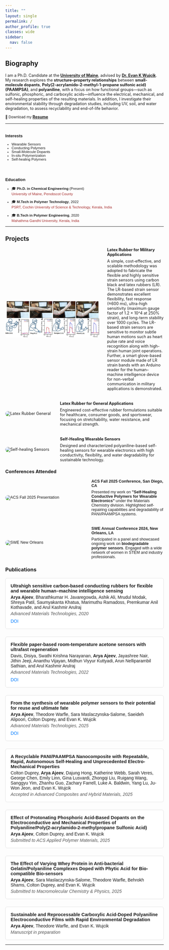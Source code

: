 ```yaml
---
title: ""
layout: single
permalink: /
author_profile: true
classes: wide
sidebar:
  nav: false
---
```


<h2>Biography</h2>
<div style="font-size:0.9em;">
<p>
 
I am a Ph.D. Candidate at the <a href="https://umaine.edu/" target="_blank"><strong>University of Maine</strong></a>, advised by <a href="https://umaine.edu/chb/facultystaff/evan-k-wujcik/" target="_blank"><strong>Dr. Evan K Wujcik</strong></a>. My research explores the <strong>structure–property relationships</strong> between <strong>small-molecule dopants</strong>, <strong>Poly(2-acrylamido-2-methyl-1-propane sulfonic acid)(PAAMPSA)</strong>, and <strong>polyaniline</strong>, with a focus on how functional groups—such as sulfonic, phosphoric, and carboxylic acids—influence the electrical, mechanical, and self-healing properties of the resulting materials. In addition, I investigate their environmental stability through degradation studies, including UV, soil, and water degradation, to assess recyclability and end-of-life behavior.

</p>

<a style="font-size: 0.9em;">
  📄 Download my <strong><a href="/assets/docs/Arya Resume- 2025.pdf">Resume</a></strong>
</a>

<hr>

<div style="display: flex; flex-wrap: wrap; gap: 2rem; align-items: flex-start; justify-content: space-between; font-size: 0.9em; font-family: sans-serif;">

  <!-- Interests Section -->
  <div style="flex: 1; min-width: 250px;">
    <h3><strong>Interests</strong></h3>
    <ul style="margin: 0; padding-left: 20px;">
      <li>Wearable Sensors</li>
      <li>Conducting Polymers</li>
      <li>Small-Molecule Dopants</li>
      <li>In-situ Polymerization</li>
      <li>Self-healing Polymers</li>
    </ul>
  </div>

  <!-- Education Section -->
  <div style="flex: 1; min-width: 250px;">
    <h3><strong>Education</strong></h3>
    <ul style="list-style-type: disc; padding-left: 20px; margin: 0;">
      <li style="margin-bottom: 1em;">
        🎓 <strong>Ph.D. in Chemical Engineering</strong> (Present)<br>
         <a href="https://umaine.edu/chb/home/graduate-programs/" target="_blank" style="text-decoration: none; color: brown;">
  University of Maine, Penobscot County
</a>
      </li>
      <li style="margin-bottom: 1em;">
        🎓 <strong>M.Tech in Polymer Technology</strong>, 2022<br>
        <a href="https://psrt.cusat.ac.in/" target="_blank" style="text-decoration: none; color: brown;">
          PSRT, Cochin University of Science & Technology, Kerala, India
        </a>
      </li>
      <li>
        🎓 <strong>B.Tech in Polymer Engineering</strong>, 2020<br>
        <a href="https://spst.mgu.ac.in/" target="_blank" style="text-decoration: none; color: brown;">
          Mahathma Gandhi University, Kerala, India
        </a>
      </li>
    </ul>
  </div>

</div>

<hr>


<h2 id="projects">Projects</h2> 

<!-- Wrapper for all projects -->
<div style="display: flex; flex-direction: column; gap: 2rem;">

  <!-- Project 1 -->
  <div style="display: flex; flex-wrap: wrap; align-items: center; gap: 1.5rem;">
    <img src="assets/images/military application.jpg" alt="Description of image" style="width: 300px; height: auto; border-radius: 8px;">
    <div style="flex: 1;">
      <h4 style="margin: 0;">Latex Rubber for Military Applications</h4>
      <p style="margin: 0.5em 0 0;">A simple, cost-effective, and scalable methodology was adopted to fabricate the flexible and highly sensitive strain sensors using carbon black and latex rubbers (LR). The LR-based strain sensor demonstrates excellent flexibility, fast response (≈600 ms), ultra-high sensitivity (maximum gauge factor of 1.2 × 10^4 at 250% strain), and long-term stability over 1000 cycles. The LR-based strain sensors are sensitive to monitor subtle human motions such as heart pulse rate and voice recognition along with high-strain human joint operations. Further, a smart glove-based sensor module made of LR strain bands with an Arduino reader for the human–machine intelligence device for non-verbal communication in military applications is demonstrated.</p>
    </div>
  </div>

  <!-- Project 2 -->
  <div style="display: flex; flex-wrap: wrap; align-items: center; gap: 1.5rem;">
    <img src="your-image-url-2.jpg" alt="Latex Rubber General" style="width: 150px; height: auto; border-radius: 8px;">
    <div style="flex: 1;">
      <h4 style="margin: 0;">Latex Rubber for General Applications</h4>
      <p style="margin: 0.5em 0 0;">Engineered cost-effective rubber formulations suitable for healthcare, consumer goods, and sportswear, focusing on stretchability, water resistance, and mechanical strength.</p>
    </div>
  </div>

  <!-- Project 3 -->
  <div style="display: flex; flex-wrap: wrap; align-items: center; gap: 1.5rem;">
    <img src="your-image-url-3.jpg" alt="Self-healing Sensors" style="width: 150px; height: auto; border-radius: 8px;">
    <div style="flex: 1;">
      <h4 style="margin: 0;">Self-Healing Wearable Sensors</h4>
      <p style="margin: 0.5em 0 0;">Designed and characterized polyaniline-based self-healing sensors for wearable electronics with high conductivity, flexibility, and water degradability for sustainable technology.</p>
    </div>
  </div>

</div>

<h3><strong>Conferences Attended</strong></h3>

<div style="display: flex; flex-direction: column; gap: 2rem; font-family: sans-serif;">

  <!-- Conference 1 -->
  <div style="display: flex; flex-wrap: wrap; align-items: center; gap: 1.5rem;">
    <img src="assets/images/acs2025.jpg" alt="ACS Fall 2025 Presentation" style="width: 250px; height: auto; border-radius: 8px;">
    <div style="flex: 1;">
      <h4 style="margin: 0;">ACS Fall 2025 Conference, San Diego, CA</h4>
      <p style="margin: 0.5em 0 0;">
        Presented my work on <strong>"Self-Healing Conductive Polymers for Wearable Electronics"</strong> under the Materials Chemistry division. Highlighted self-repairing capabilities and degradability of PANI/PAAMPSA systems.
      </p>
    </div>
  </div>

  <!-- Conference 2 -->
  <div style="display: flex; flex-wrap: wrap; align-items: center; gap: 1.5rem;">
    <img src="assets/images/swe2024.jpg" alt="SWE New Orleans" style="width: 250px; height: auto; border-radius: 8px;">
    <div style="flex: 1;">
      <h4 style="margin: 0;">SWE Annual Conference 2024, New Orleans, LA</h4>
      <p style="margin: 0.5em 0 0;">
        Participated in a panel and showcased ongoing work on <strong>biodegradable polymer sensors</strong>. Engaged with a wide network of women in STEM and industry professionals.
      </p>
    </div>
  </div>

  <!-- Add more conferences below as needed -->
</div>

  </div>

<h3><strong>Publications</strong></h3>

<div style="display: flex; flex-direction: column; gap: 1.5rem; font-family: sans-serif;">

  <!-- Publication 1 -->
  <div style="border: 1px solid #e0e0e0; padding: 1rem; border-radius: 6px; background-color: #fff;">
    <div style="font-weight: bold; font-size: 1.05em;">Ultrahigh sensitive carbon‐based conducting rubbers for flexible and wearable human–machine intelligence sensing</div>
    <div style="margin-top: 4px;"><strong>Arya Ajeev</strong>, Bharathkumar H. Javaregowda, Ashik Ali, Mrudul Modak, Shreya Patil, Saumyakanta Khatua, Marimuthu Ramadoss, Premkumar Anil Kothavade, and Arul Kashmir Arulraj</div>
    <div style="font-style: italic; color: #555; margin-top: 4px;">Advanced Materials Technologies, 2020</div>
    <div style="margin-top: 8px;">
      <a href="https://doi.org/10.1002/admt.202000690" target="_blank" style="margin-right: 1rem; color: #007bff; text-decoration: none;">DOI</a>
    </div>
  </div>

  <!-- Publication 2 -->
  <div style="border: 1px solid #e0e0e0; padding: 1rem; border-radius: 6px; background-color: #fff;">
    <div style="font-weight: bold; font-size: 1.05em;">Flexible paper-based room-temperature acetone sensors with ultrafast regeneration</div>
    <div style="margin-top: 4px;">Davis, Disiya, Swathi Krishna Narayanan, <strong>Arya Ajeev</strong>, Jayashree Nair, Jithin Jeeji, Ananthu Vijayan, Midhun Viyyur Kuttyadi, Arun Nelliparambil Sathian, and Arul Kashmir Arulraj</div>
    <div style="font-style: italic; color: #555; margin-top: 4px;">Advanced Materials Technologies, 2022</div>
    <div style="margin-top: 8px;">
      <a href="https://doi.org/10.1021/acsami.2c21712" target="_blank" style="margin-right: 1rem; color: #007bff; text-decoration: none;">DOI</a>
    </div>
  </div>

  <!-- Publication 3 -->
  <div style="border: 1px solid #e0e0e0; padding: 1rem; border-radius: 6px; background-color: #fff;">
    <div style="font-weight: bold; font-size: 1.05em;">From the synthesis of wearable polymer sensors to their potential for reuse and ultimate fate</div>
    <div style="margin-top: 4px;"><strong>Arya Ajeev</strong>, Theodore Warfle, Sara Maslaczynska-Salome, Saeideh Alipoori, Colton Duprey, and Evan K. Wujcik</div>
    <div style="font-style: italic; color: #555; margin-top: 4px;">Advanced Materials Technologies, 2025</div>
    <div style="margin-top: 8px;">
      <a href="https://doi.org/10.1039/D5SC01634G" target="_blank" style="margin-right: 1rem; color: #007bff; text-decoration: none;">DOI</a>
    </div>
  </div>

  <!-- Publication 4 -->
  <div style="border: 1px solid #e0e0e0; padding: 1rem; border-radius: 6px; background-color: #fff;">
    <div style="font-weight: bold; font-size: 1.05em;">A Recyclable PANI/PAAMPSA Nanocomposite with Repeatable, Rapid, Autonomous Self-Healing and Unprecedented Electro-Mechanical Properties</div>
    <div style="margin-top: 4px;">Colton Duprey, <strong>Arya Ajeev</strong>, Dajung Hong, Katherine Webb, Sarah Veres, George Chen, Emily Linn, Gina Lusvardi, Zhongqi Liu, Ruigang Wang, Sanggyu Yim, Zhanhu Guo, Zachary Farrell, Luke A. Baldwin, Yang Lu, Ju-Won Jeon, and Evan K. Wujcik</div>
    <div style="font-style: italic; color: #555; margin-top: 4px;">Accepted in <em>Advanced Composites and Hybrid Materials</em>, 2025</div>
  </div>

  <!-- Publication 5 -->
  <div style="border: 1px solid #e0e0e0; padding: 1rem; border-radius: 6px; background-color: #fff;">
    <div style="font-weight: bold; font-size: 1.05em;">Effect of Protonating Phosphoric Acid-Based Dopants on the Electroconductive and Mechanical Properties of Polyaniline/Poly(2-acrylamido-2-methylpropane Sulfonic Acid)</div>
    <div style="margin-top: 4px;"><strong>Arya Ajeev</strong>, Colton Duprey, and Evan K. Wujcik</div>
    <div style="font-style: italic; color: #555; margin-top: 4px;">Submitted to <em>ACS Applied Polymer Materials</em>, 2025</div>
  </div>

  <!-- Publication 6 -->
  <div style="border: 1px solid #e0e0e0; padding: 1rem; border-radius: 6px; background-color: #fff;">
    <div style="font-weight: bold; font-size: 1.05em;">The Effect of Varying Whey Protein in Anti-bacterial Gelatin/Polyaniline Complexes Doped with Phytic Acid for Bio-compatible Bio-sensors</div>
    <div style="margin-top: 4px;"><strong>Arya Ajeev</strong>, Sara Maslaczynska-Salome, Theodore Warfle, Behrokh Shams, Colton Duprey, and Evan K. Wujcik</div>
    <div style="font-style: italic; color: #555; margin-top: 4px;">Submitted to <em>Macromolecular Chemistry & Physics</em>, 2025</div>
  </div>

  <!-- Publication 7 -->
  <div style="border: 1px solid #e0e0e0; padding: 1rem; border-radius: 6px; background-color: #fff;">
    <div style="font-weight: bold; font-size: 1.05em;">Sustainable and Reprocessable Carboxylic Acid-Doped Polyaniline Electroconductive Films with Rapid Environmental Degradation</div>
    <div style="margin-top: 4px;"><strong>Arya Ajeev</strong>, Theodore Warfle, and Evan K. Wujcik</div>
    <div style="font-style: italic; color: #555; margin-top: 4px;">Manuscript in preparation</div>
  </div>

</div>


---



<script>
function openBibModal(bibURL, modalID) {
  const modal = document.getElementById(modalID);
  const textarea = modal.querySelector("textarea");

  fetch(bibURL)
    .then(response => response.text())
    .then(data => {
      textarea.value = data;
      modal.style.display = 'block';
    })
    .catch(() => {
      textarea.value = "Failed to load BibTeX.";
      modal.style.display = 'block';
    });
}

function copyBibTex(textareaID) {
  const text = document.getElementById(textareaID);
  text.select();
  document.execCommand("copy");
  alert("BibTeX copied to clipboard!");
}
</script>
